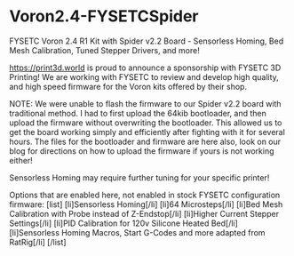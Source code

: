 # Voron2.4-FYSETCSpider
FYSETC Voron 2.4 R1 Kit with Spider v2.2 Board - Sensorless Homing, Bed Mesh Calibration, Tuned Stepper Drivers, and more!

https://print3d.world is proud to announce a sponsorship with FYSETC 3D Printing! We are working with FYSETC to review and develop high quality, and high speed firmware for the Voron kits offered by their shop.

NOTE: We were unable to flash the firmware to our Spider v2.2 board with traditional method. I had to first upload the 64kib bootloader, and then upload the firmware without overwriting the bootloader. This allowed us to get the board working simply and efficiently after fighting with it for several hours. The files for the bootloader and firmware are here also, look on our blog for directions on how to upload the firmware if yours is not working either!

Sensorless Homing may require further tuning for your specific printer!

Options that are enabled here, not enabled in stock FYSETC configuration firmware:
[list]
[li]Sensorless Homing[/li]
[li]64 Microsteps[/li]
[li]Bed Mesh Calibration with Probe instead of Z-Endstop[/li]
[li]Higher Current Stepper Settings[/li]
[li]PID Calibration for 120v Silicone Heated Bed[/li]
[li]Sensorless Homing Macros, Start G-Codes and more adapted from RatRig[/li]
[/list]
